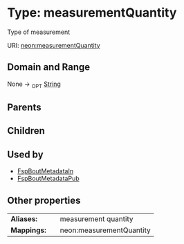 
# Type: measurementQuantity


Type of measurement

URI: [neon:measurementQuantity](https://data.neonscience.org/measurementQuantity)


## Domain and Range

None ->  <sub>OPT</sub> [String](types/String.md)

## Parents


## Children


## Used by

 * [FspBoutMetadataIn](FspBoutMetadataIn.md)
 * [FspBoutMetadataPub](FspBoutMetadataPub.md)

## Other properties

|  |  |  |
| --- | --- | --- |
| **Aliases:** | | measurement quantity |
| **Mappings:** | | neon:measurementQuantity |

